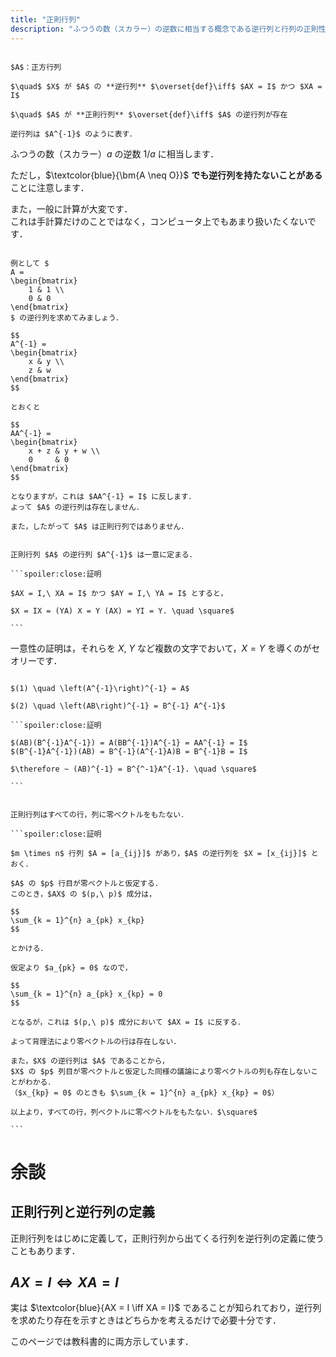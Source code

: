 ```yaml
---
title: "正則行列"
description: "ふつうの数（スカラー）の逆数に相当する概念である逆行列と行列の正則性について確認します．"
---
```


~~~definition:正則行列と逆行列

$A$：正方行列

$\quad$ $X$ が $A$ の **逆行列** $\overset{def}\iff$ $AX = I$ かつ $XA = I$

$\quad$ $A$ が **正則行列** $\overset{def}\iff$ $A$ の逆行列が存在

逆行列は $A^{-1}$ のように表す．

~~~

ふつうの数（スカラー）$a$ の逆数 $1/a$ に相当します．

ただし，$\textcolor{blue}{\bm{A \neq O}}$ **でも逆行列を持たないことがある** ことに注意します．

また，一般に計算が大変です．  
これは手計算だけのことではなく，コンピュータ上でもあまり扱いたくないです．

```spoiler:close:逆行列を持たない例

例として $
A =
\begin{bmatrix}
    1 & 1 \\
    0 & 0
\end{bmatrix}
$ の逆行列を求めてみましょう．

$$
A^{-1} =
\begin{bmatrix}
    x & y \\
    z & w
\end{bmatrix}
$$

とおくと

$$
AA^{-1} = 
\begin{bmatrix}
    x + z & y + w \\
    0     & 0
\end{bmatrix}
$$

となりますが，これは $AA^{-1} = I$ に反します．  
よって $A$ の逆行列は存在しません．

また，したがって $A$ は正則行列ではありません．

```

~~~theorem:逆行列の一意性

正則行列 $A$ の逆行列 $A^{-1}$ は一意に定まる．

```spoiler:close:証明

$AX = I,\ XA = I$ かつ $AY = I,\ YA = I$ とすると，  

$X = IX = (YA) X = Y (AX) = YI = Y. \quad \square$

```

~~~

一意性の証明は，それらを $X,\ Y$ など複数の文字でおいて，$X = Y$ を導くのがセオリーです．

~~~theorem:逆行列の性質

$(1) \quad \left(A^{-1}\right)^{-1} = A$

$(2) \quad \left(AB\right)^{-1} = B^{-1} A^{-1}$

```spoiler:close:証明

$(AB)(B^{-1}A^{-1}) = A(BB^{-1})A^{-1} = AA^{-1} = I$  
$(B^{-1}A^{-1})(AB) = B^{-1}(A^{-1}A)B = B^{-1}B = I$

$\therefore ~ (AB)^{-1} = B^{^-1}A^{-1}. \quad \square$

```

~~~

~~~theorem:正則性と零ベクトル

正則行列はすべての行，列に零ベクトルをもたない．

```spoiler:close:証明

$m \times n$ 行列 $A = [a_{ij}]$ があり，$A$ の逆行列を $X = [x_{ij}]$ とおく．

$A$ の $p$ 行目が零ベクトルと仮定する．
このとき，$AX$ の $(p,\ p)$ 成分は，

$$
\sum_{k = 1}^{n} a_{pk} x_{kp}
$$

とかける．

仮定より $a_{pk} = 0$ なので，

$$
\sum_{k = 1}^{n} a_{pk} x_{kp} = 0
$$

となるが，これは $(p,\ p)$ 成分において $AX = I$ に反する．

よって背理法により零ベクトルの行は存在しない．

また，$X$ の逆行列は $A$ であることから，  
$X$ の $p$ 列目が零ベクトルと仮定した同様の議論により零ベクトルの列も存在しないことがわかる．  
（$x_{kp} = 0$ のときも $\sum_{k = 1}^{n} a_{pk} x_{kp} = 0$）

以上より，すべての行，列ベクトルに零ベクトルをもたない．$\square$

```

~~~

# 余談

## 正則行列と逆行列の定義

正則行列をはじめに定義して，正則行列から出てくる行列を逆行列の定義に使うこともあります．

## $AX = I \iff XA = I$

実は $\textcolor{blue}{AX = I \iff XA = I}$ であることが知られており，逆行列を求めたり存在を示すときはどちらかを考えるだけで必要十分です．

このページでは教科書的に両方示しています．
